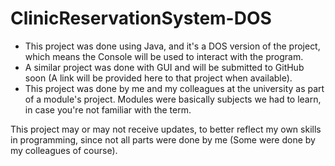 # ClinicReservationSystem-DOS

* This project was done using Java, and it's a DOS version of the project, which means the Console will be used to interact with the program.
* A similar project was done with GUI and will be submitted to GitHub soon (A link will be provided here to that project when available).
* This project was done by me and my colleagues at the university as part of a module's project. Modules were basically subjects we had to learn, in case you're not familiar with the term.

This project may or may not receive updates, to better reflect my own skills in programming, since not all parts were done by me (Some were done by my colleagues of course).
